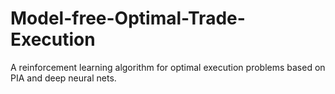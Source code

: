 # Model-free-Optimal-Trade-Execution

A reinforcement learning algorithm for optimal execution problems based on PIA and deep neural nets. 

